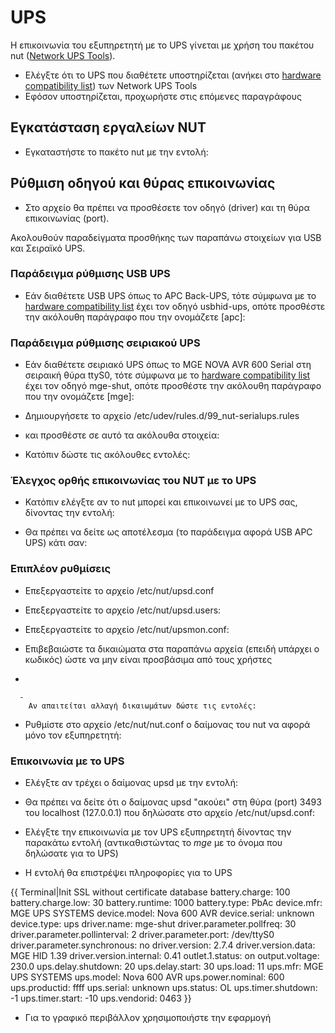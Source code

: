 # UPS

Η επικοινωνία του εξυπηρετητή με το UPS γίνεται με χρήση του πακέτου nut
([Network UPS Tools](http://www.networkupstools.org/index.html)).

  - Ελέγξτε ότι το UPS που διαθέτετε υποστηρίζεται (ανήκει στο [hardware
    compatibility list](http://www.networkupstools.org/stable-hcl.html))
    των Network UPS Tools
  - Εφόσον υποστηρίζεται, προχωρήστε στις επόμενες παραγράφους

## Εγκατάσταση εργαλείων NUT

  - Εγκαταστήστε το πακέτο nut με την εντολή:

## Ρύθμιση οδηγού και θύρας επικοινωνίας

  - Στο αρχείο  θα πρέπει να προσθέσετε τον οδηγό (driver) και τη θύρα
    επικοινωνίας (port).

Ακολουθούν παραδείγματα προσθήκης των παραπάνω στοιχείων για USB και
Σειραϊκό UPS.

### Παράδειγμα ρύθμισης USB UPS

  - Εάν διαθέτετε USB UPS όπως το APC Back-UPS, τότε σύμφωνα με το
    [hardware compatibility
    list](http://www.networkupstools.org/stable-hcl.html) έχει τον οδηγό
    usbhid-ups, οπότε προσθέστε την ακόλουθη παράγραφο που την ονομάζετε
    \[apc\]:

### Παράδειγμα ρύθμισης σειριακού UPS

  - Εάν διαθέτετε σειριακό UPS όπως το MGE NOVA AVR 600 Serial στη
    σειραική θύρα ttyS0, τότε σύμφωνα με το [hardware
    compatibility list](http://www.networkupstools.org/stable-hcl.html)
    έχει τον οδηγό mge-shut, οπότε προσθέστε την ακόλουθη παράγραφο που
    την ονομάζετε \[mge\]:

<!-- end list -->

  - Δημιουργήσετε το αρχείο /etc/udev/rules.d/99_nut-serialups.rules

<!-- end list -->

  - και προσθέστε σε αυτό τα ακόλουθα στοιχεία:

<!-- end list -->

  - Κατόπιν δώστε τις ακόλουθες εντολές:

### Έλεγχος ορθής επικοινωνίας του NUT με το UPS

  - Κατόπιν ελέγξτε αν το nut μπορεί και επικοινωνεί με το UPS σας,
    δίνοντας την εντολή:

<!-- end list -->

  - Θα πρέπει να δείτε ως αποτέλεσμα (το παράδειγμα αφορά USB APC UPS)
    κάτι σαν:

### Επιπλέον ρυθμίσεις

  - Επεξεργαστείτε το αρχείο /etc/nut/upsd.conf

<!-- end list -->

  - Επεξεργαστείτε το αρχείο /etc/nut/upsd.users:

<!-- end list -->

  - Επεξεργαστείτε το αρχείο /etc/nut/upsmon.conf:

<!-- end list -->

  - Επιβεβαιώστε τα δικαιώματα στα παραπάνω αρχεία (επειδή υπάρχει ο
    κωδικός) ώστε να μην είναι προσβάσιμα από τους χρήστες

<!-- end list -->

  -

      -
        Αν απαιτείται αλλαγή δικαιωμάτων δώστε τις εντολές:

<!-- end list -->

  - Ρυθμίστε στο αρχείο /etc/nut/nut.conf ο δαίμονας του nut να αφορά
    μόνο τον εξυπηρετητή:

### Eπικοινωνία με το UPS

  - Ελέγξτε αν τρέχει ο δαίμονας upsd με την εντολή:

<!-- end list -->

  -
    Θα πρέπει να δείτε ότι ο δαίμονας upsd "ακούει" στη θύρα (port) 3493
    του localhost (127.0.0.1) που δηλώσατε στο αρχείο
    /etc/nut/upsd.conf:

<!-- end list -->

  - Ελέγξτε την επικοινωνία με τον UPS εξυπηρετητή δίνοντας την παρακάτω
    εντολή (αντικαθιστώντας το *mge* με το όνομα που δηλώσατε για το
    UPS)

<!-- end list -->

  - Η εντολή θα επιστρέψει πληροφορίες για το UPS

{{ Terminal|Init SSL without certificate database battery.charge: 100
battery.charge.low: 30
battery.runtime: 1000
battery.type: PbAc
device.mfr: MGE UPS SYSTEMS
device.model: Nova 600 AVR
device.serial: unknown
device.type: ups
driver.name: mge-shut
driver.parameter.pollfreq: 30
driver.parameter.pollinterval: 2
driver.parameter.port: /dev/ttyS0
driver.parameter.synchronous: no
driver.version: 2.7.4
driver.version.data: MGE HID 1.39
driver.version.internal: 0.41
outlet.1.status: on
output.voltage: 230.0
ups.delay.shutdown: 20
ups.delay.start: 30
ups.load: 11
ups.mfr: MGE UPS SYSTEMS
ups.model: Nova 600 AVR
ups.power.nominal: 600
ups.productid: ffff
ups.serial: unknown
ups.status: OL
ups.timer.shutdown: -1
ups.timer.start: -10
ups.vendorid: 0463
}}

  - Για το γραφικό περιβάλλον χρησιμοποιήστε την εφαρμογή
